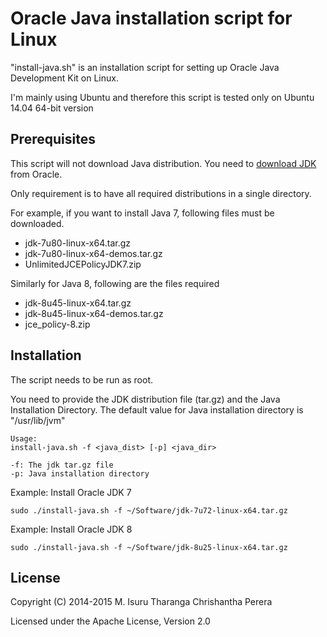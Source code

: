 Oracle Java installation script for Linux
=========================================

"install-java.sh" is an installation script for setting up Oracle Java Development Kit on Linux.

I'm mainly using Ubuntu and therefore this script is tested only on Ubuntu 14.04 64-bit version

## Prerequisites

This script will not download Java distribution. You need to [download JDK] from Oracle. 

Only requirement is to have all required distributions in a single directory.

For example, if you want to install Java 7, following files must be downloaded.

 - jdk-7u80-linux-x64.tar.gz
 - jdk-7u80-linux-x64-demos.tar.gz
 - UnlimitedJCEPolicyJDK7.zip

Similarly for Java 8, following are the files required

 - jdk-8u45-linux-x64.tar.gz
 - jdk-8u45-linux-x64-demos.tar.gz
 - jce_policy-8.zip

## Installation

The script needs to be run as root.

You need to provide the JDK distribution file (tar.gz) and the Java Installation Directory. The default value for Java installation directory is "/usr/lib/jvm"

```
Usage: 
install-java.sh -f <java_dist> [-p] <java_dir>

-f: The jdk tar.gz file
-p: Java installation directory
```

Example: Install Oracle JDK 7

`sudo ./install-java.sh -f ~/Software/jdk-7u72-linux-x64.tar.gz`

Example: Install Oracle JDK 8

`sudo ./install-java.sh -f ~/Software/jdk-8u25-linux-x64.tar.gz`

## License

Copyright (C) 2014-2015 M. Isuru Tharanga Chrishantha Perera

Licensed under the Apache License, Version 2.0

[download JDK]: http://www.oracle.com/technetwork/java/javase/downloads/index.html
